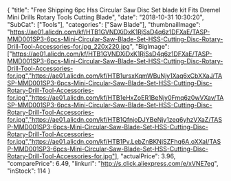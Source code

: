 {
	"title": "Free Shipping 6pc Hss Circular Saw Disc Set  blade kit Fits Dremel Mini Drills Rotary Tools Cutting Blade",
	"date": "2018-10-31 10:30:20",
	"SubCat": ["Tools"],
	"categories": ["Saw Blade"],
	"thumbnailImage": "https://ae01.alicdn.com/kf/HTB1GVNDXiDxK1RjSsD4q6z1DFXaE/TASP-MMD001SP3-6pcs-Mini-Circular-Saw-Blade-Set-HSS-Cutting-Disc-Rotary-Drill-Tool-Accessories-for.jpg_220x220.jpg",
	"BigImage": ["https://ae01.alicdn.com/kf/HTB1GVNDXiDxK1RjSsD4q6z1DFXaE/TASP-MMD001SP3-6pcs-Mini-Circular-Saw-Blade-Set-HSS-Cutting-Disc-Rotary-Drill-Tool-Accessories-for.jpg","https://ae01.alicdn.com/kf/HTB1ursxKqmWBuNjy1Xaq6xCbXXaJ/TASP-MMD001SP3-6pcs-Mini-Circular-Saw-Blade-Set-HSS-Cutting-Disc-Rotary-Drill-Tool-Accessories-for.jpg","https://ae01.alicdn.com/kf/HTB1eHxZoER1BeNjy0Fmq6z0wVXav/TASP-MMD001SP3-6pcs-Mini-Circular-Saw-Blade-Set-HSS-Cutting-Disc-Rotary-Drill-Tool-Accessories-for.jpg","https://ae01.alicdn.com/kf/HTB1QfnjoDJYBeNjy1zeq6yhzVXaZ/TASP-MMD001SP3-6pcs-Mini-Circular-Saw-Blade-Set-HSS-Cutting-Disc-Rotary-Drill-Tool-Accessories-for.jpg","https://ae01.alicdn.com/kf/HTB1Pv.LebZnBKNjSZFhq6A.oXXal/TASP-MMD001SP3-6pcs-Mini-Circular-Saw-Blade-Set-HSS-Cutting-Disc-Rotary-Drill-Tool-Accessories-for.jpg"],
	"actualPrice": 3.96,
	"comparePrice": 6.49,
	"linkurl": "http://s.click.aliexpress.com/e/xVNE7eg",
	"inStock": 114
}
